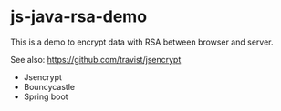 # js-java-rsa-demo
This is a demo to encrypt data with RSA between browser and server.<br>

See also: https://github.com/travist/jsencrypt

- Jsencrypt
- Bouncycastle
- Spring boot






